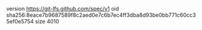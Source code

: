 version https://git-lfs.github.com/spec/v1
oid sha256:8eace7b9687589f8c2aed0e7c6b7ec4ff3dba8d93be0bb771c60cc35ef0e5754
size 4010
